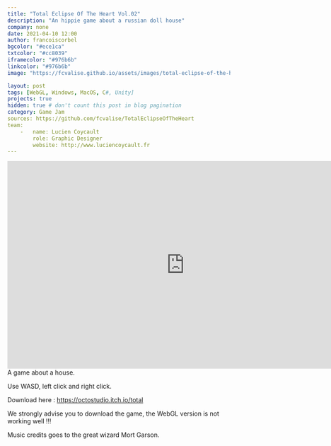 ```yaml
---
title: "Total Eclipse Of The Heart Vol.02"
description: "An hippie game about a russian doll house"
company: none
date: 2021-04-10 12:00
author: francoiscorbel
bgcolor: "#ece1ca"
txtcolor: "#cc8039"
iframecolor: "#976b6b"
linkcolor: "#976b6b"
image: "https://fcvalise.github.io/assets/images/total-eclipse-of-the-heart-2/project.gif"

layout: post
tags: [WebGL, Windows, MacOS, C#, Unity]
projects: true
hidden: true # don't count this post in blog pagination
category: Game Jam
sources: https://github.com/fcvalise/TotalEclipseOfTheHeart
team:
    -   name: Lucien Coycault
        role: Graphic Designer
        website: http://www.luciencoycault.fr
---
```

<div class="general-margin">
    <div style="text-align:center;width:100%;">
        <iframe class="unity" style="width:800px;" src="https://itch.io/embed-upload/3735391?color=ece1ca" width="800" height="470" scrolling="no" frameborder="0"></iframe>
    </div>
</div>

<div class="text justify general-margin">
A game about a house.

Use WASD, left click and right click.

Download here : https://octostudio.itch.io/total

We strongly advise you to download the game, the WebGL version is not working well !!!

Music credits goes to the great wizard Mort Garson.
</div>


